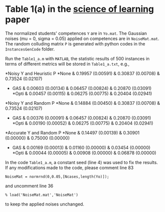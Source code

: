 # Table 1(a) in the [science of learning]() paper

The normalized students' competences ``Y`` are in ``Yo.mat``. The Gaussian noises (mu = 0, sigma = 0.05) applied on competences are in ``NoiseMat.mat``.
The random colluding matrix ``P`` is generated with python codes in the ``InstancesGenCode`` folder.

Run the ``Table1_a.m`` with ``MATLAB``, the statistic results of 500 instances in terms of different metrics will be stored in ``Table1_a.txt``, e.g.,

*Noisy Y and Heuristic P
*None & 0.19957 (0.00591) & 0.30837 (0.00708) & 0.73524 (0.02107)
* GAS & 0.00603 (0.00134) & 0.06457 (0.00824) & 0.20870 (0.03091)
*Opti & 0.00457 (0.00115) & 0.06275 (0.00775) & 0.20404 (0.02941)

*Noisy Y and Random P
*None & 0.14884 (0.00450) & 0.30837 (0.00708) & 0.73524 (0.02107)
* GAS & 0.00376 (0.00091) & 0.06457 (0.00824) & 0.20870 (0.03091)
*Opti & 0.00190 (0.00052) & 0.06275 (0.00775) & 0.20404 (0.02941)

*Accurate Y and Random P
*None & 0.14497 (0.00139) & 0.30901 (0.00000) & 0.75000 (0.00000)
* GAS & 0.00169 (0.00013) & 0.01160 (0.00000) & 0.03454 (0.00000)
*Opti & 0.00044 (0.00005) & 0.00908 (0.00000) & 0.06878 (0.00000)

In the code ``Table1_a.m``, a constant seed (line 4) was used to fix the results. If any modifications made to the code, please comment line 83 
```
NoiseMat = normrnd(0,0.05,[Ncases,length(Yo)]);
```
and uncomment line 36 
```
% load('NoiseMat.mat','NoiseMat')
```
to keep the applied noises unchanged.
